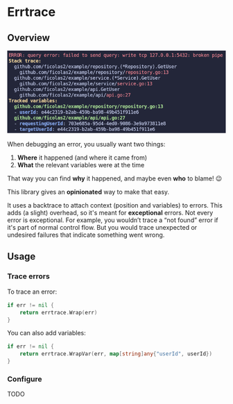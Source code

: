 # Errtrace
## Overview
![Preview](preview.png)

When debugging an error, you usually want two things:

1. **Where** it happened (and where it came from)  
2. **What** the relevant variables were at the time  

That way you can find **why** it happened, and maybe even **who** to blame! 😉

This library gives an **opinionated** way to make that easy.

It uses a backtrace to attach context (position and variables) to errors. This adds (a slight) overhead, so it's meant for **exceptional** errors. Not every error is exceptional.
For example, you wouldn’t trace a “not found” error if it's part of normal control flow. But you would trace unexpected or undesired failures that indicate something went wrong.

## Usage
### Trace errors
To trace an error:
```go
if err != nil {
    return errtrace.Wrap(err)
}
```
You can also add variables:
```go
if err != nil {
    return errtrace.WrapVar(err, map[string]any{"userId", userId})
}
```

### Configure
TODO
